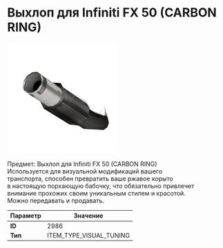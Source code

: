 # Выхлоп для Infiniti FX 50 (CARBON RING)

![Item Image](../img/2986.webp?raw=true)

Предмет: Выхлоп для Infiniti FX 50 (CARBON RING)<br>Используется для визуальной модификаций вашего<br>транспорта, способен превратить ваше ржавое корыто<br>в настоящую порхающую бабочку, что обязательно привлечет<br>внимание прохожих своим уникальным стилем и красотой.<br>Можно передавать и продавать.


| Параметр | Значение |
|----------|----------|
| **ID** | 2986 |
| **Тип** | ITEM_TYPE_VISUAL_TUNING |

